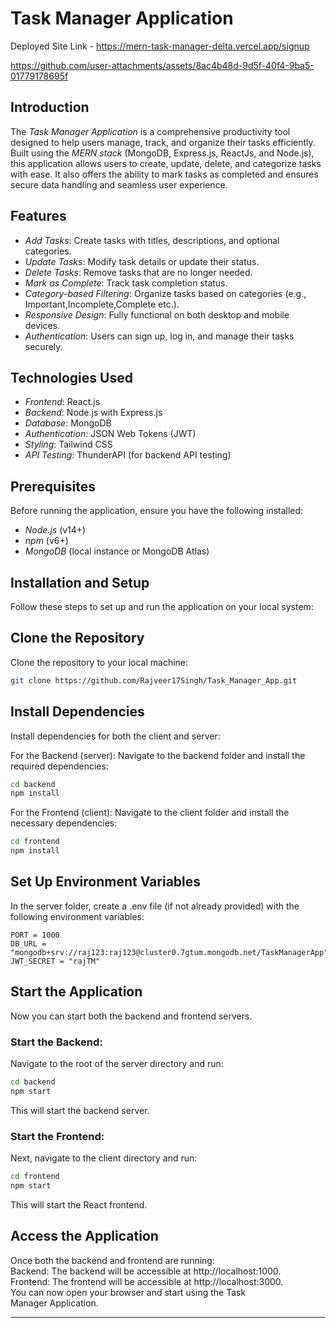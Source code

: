 # Task Manager Application

Deployed Site Link - https://mern-task-manager-delta.vercel.app/signup




https://github.com/user-attachments/assets/8ac4b48d-9d5f-40f4-9ba5-01779178695f



## Introduction
The *Task Manager Application* is a comprehensive productivity tool designed to help users manage, track, and organize their tasks efficiently. Built using the *MERN stack* (MongoDB, Express.js, ReactJs, and Node.js), this application allows users to create, update, delete, and categorize tasks with ease. It also offers the ability to mark tasks as completed and ensures secure data handling and seamless user experience.

## Features
- *Add Tasks*: Create tasks with titles, descriptions, and optional categories.
- *Update Tasks*: Modify task details or update their status.
- *Delete Tasks*: Remove tasks that are no longer needed.
- *Mark as Complete*: Track task completion status.
- *Category-based Filtering*: Organize tasks based on categories (e.g., Important,Incomplete,Complete etc.).
- *Responsive Design*: Fully functional on both desktop and mobile devices.
- *Authentication*: Users can sign up, log in, and manage their tasks securely.

## Technologies Used
- *Frontend*: React.js
- *Backend*: Node.js with Express.js
- *Database*: MongoDB
- *Authentication*: JSON Web Tokens (JWT)
- *Styling*: Tailwind CSS
- *API Testing*: ThunderAPI (for backend API testing)

## Prerequisites
Before running the application, ensure you have the following installed:

- *Node.js* (v14+)
- *npm* (v6+)
- *MongoDB* (local instance or MongoDB Atlas)

## Installation and Setup

Follow these steps to set up and run the application on your local system:

##  Clone the Repository

Clone the repository to your local machine:

```bash
git clone https://github.com/Rajveer17Singh/Task_Manager_App.git
```
## Install Dependencies
Install dependencies for both the client and server:

For the Backend (server):
Navigate to the backend folder and install the required dependencies:

```bash
cd backend
npm install
```

For the Frontend (client):
Navigate to the client folder and install the necessary dependencies:

```bash
cd frontend
npm install
```

## Set Up Environment Variables
In the server folder, create a .env file (if not already provided) with the following environment variables:

``` .env
PORT = 1000
DB_URL = "mongodb+srv://raj123:raj123@cluster0.7gtum.mongodb.net/TaskManagerApp"
JWT_SECRET = "rajTM"
```

## Start the Application
Now you can start both the backend and frontend servers.

### Start the Backend:
Navigate to the root of the server directory and run:

```bash
cd backend
npm start
```
This will start the backend server.

### Start the Frontend:
Next, navigate to the client directory and run:

```bash
cd frontend
npm start
```
This will start the React frontend.

## Access the Application
Once both the backend and frontend are running:<br/>
Backend: The backend will be accessible at http://localhost:1000.<br/>
Frontend: The frontend will be accessible at http://localhost:3000.<br/>
You can now open your browser and start using the Task Manager Application.<br/> <hr/>


